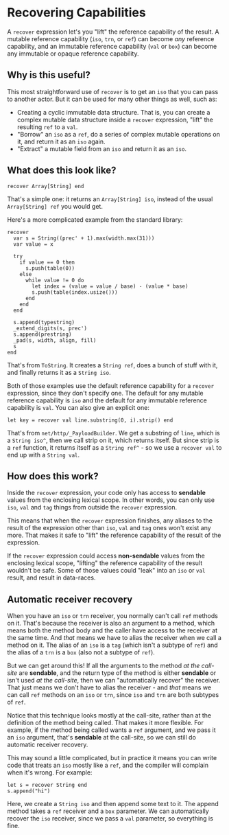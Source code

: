 # Recovering Capabilities

A `recover` expression let's you "lift" the reference capability of the result. 
A mutable reference capability (`iso`, `trn`, or `ref`) can become _any_ 
reference capability, and an immutable reference capability (`val` or `box`) 
can become any immutable or opaque reference capability.

## Why is this useful?

This most straightforward use of `recover` is to get an `iso` that you can pass 
to another actor. But it can be used for many other things as well, such as:

* Creating a cyclic immutable data structure. That is, you can create a complex 
mutable data structure inside a `recover` expression, "lift" the resulting 
`ref` to a `val`.
* "Borrow" an `iso` as a `ref`, do a series of complex mutable operations on 
it, and return it as an `iso` again.
* "Extract" a mutable field from an `iso` and return it as an `iso`.

## What does this look like?

```pony
recover Array[String] end
```

That's a simple one: it returns an `Array[String] iso`, instead of the usual 
`Array[String] ref` you would get.

Here's a more complicated example from the standard library:

```pony
recover
  var s = String((prec' + 1).max(width.max(31)))
  var value = x

  try
    if value == 0 then
      s.push(table(0))
    else
      while value != 0 do
        let index = (value = value / base) - (value * base)
        s.push(table(index.usize()))
      end
    end
  end

  s.append(typestring)
  _extend_digits(s, prec')
  s.append(prestring)
  _pad(s, width, align, fill)
  s
end
```

That's from `ToString`. It creates a `String ref`, does a bunch of stuff with 
it, and finally returns it as a `String iso`.

Both of those examples use the default reference capability for a `recover` 
expression, since they don't specify one. The default for any mutable reference 
capability is `iso` and the default for any immutable reference capability is 
`val`. You can also give an explicit one:

```pony
let key = recover val line.substring(0, i).strip() end
```

That's from `net/http/_PayloadBuilder`. We get a substring of `line`, which is 
a `String iso^`, then we call strip on it, which returns itself. But since strip 
is a `ref` function, it returns itself as a `String ref^` - so we use a 
`recover val` to end up with a `String val`.

## How does this work?

Inside the `recover` expression, your code only has access to __sendable__ 
values from the enclosing lexical scope. In other words, you can only use 
`iso`, `val` and `tag` things from outside the `recover` expression.

This means that when the `recover` expression finishes, any aliases to the 
result of the expression other than `iso`, `val` and `tag` ones won't exist any 
more. That makes it safe to "lift" the reference capability of the result of 
the expression.

If the `recover` expression could access __non-sendable__ values from the 
enclosing lexical scope, "lifting" the reference capability of the result 
wouldn't be safe. Some of those values could "leak" into an `iso` or `val` 
result, and result in data-races.

## Automatic receiver recovery

When you have an `iso` or `trn` receiver, you normally can't call `ref` methods 
on it. That's because the receiver is also an argument to a method, which means 
both the method body and the caller have access to the receiver at the same 
time. And _that_ means we have to alias the receiver when we call a method on 
it. The alias of an `iso` is a `tag` (which isn't a subtype of `ref`) and the 
alias of a `trn` is a `box` (also not a subtype of `ref`).

But we can get around this! If all the arguments to the method _at the 
call-site_ are __sendable__, and the return type of the method is either 
__sendable__ or isn't used _at the call-site_, then we can "automatically 
recover" the receiver. That just means we don't have to alias the receiver - 
and _that_ means we can call `ref` methods on an `iso` or `trn`, since `iso` 
and `trn` are both subtypes of `ref`.

Notice that this technique looks mostly at the call-site, rather than at the 
definition of the method being called. That makes it more flexible. For 
example, if the method being called wants a `ref` argument, and we pass it an 
`iso` argument, that's __sendable__ at the call-site, so we can still do 
automatic receiver recovery.

This may sound a little complicated, but in practice it means you can write 
code that treats an `iso` mostly like a `ref`, and the compiler will complain 
when it's wrong. For example:

```pony
let s = recover String end
s.append("hi")
```

Here, we create a `String iso` and then append some text to it. The append 
method takes a `ref` receiver and a `box` parameter. We can automatically 
recover the `iso` receiver, since we pass a `val` parameter, so everything is 
fine.
